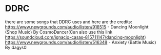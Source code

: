 # DDRC
there are some songs that DDRC uses and here are the credits:
https://www.newgrounds.com/audio/listen/918515 - Dancing Moonlight (Shop Music) By CosmoDancer(Can also use this link https://soundcloud.com/ignacio-casas-815711147/dancing-moonlight)
https://www.newgrounds.com/audio/listen/516348 - Anxiety (Battle Music) By dagys0
